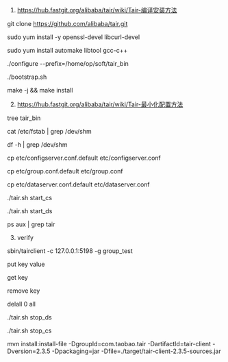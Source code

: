 
1. https://hub.fastgit.org/alibaba/tair/wiki/Tair-编译安装方法

git clone https://github.com/alibaba/tair.git

sudo yum install -y openssl-devel libcurl-devel


sudo yum install automake libtool gcc-c++

./configure --prefix=/home/op/soft/tair_bin

./bootstrap.sh


make -j && make install


2. https://hub.fastgit.org/alibaba/tair/wiki/Tair-最小化配置方法


tree tair_bin

cat /etc/fstab | grep /dev/shm

df -h | grep /dev/shm

cp etc/configserver.conf.default etc/configserver.conf

cp etc/group.conf.default etc/group.conf

cp etc/dataserver.conf.default etc/dataserver.conf


./tair.sh start_cs

./tair.sh start_ds

ps aux | grep tair


3. verify

 sbin/tairclient -c 127.0.0.1:5198 -g group_test

 put key value

 get key

 remove key

 delall 0 all

 ./tair.sh stop_ds

 ./tair.sh stop_cs













mvn install:install-file -DgroupId=com.taobao.tair -DartifactId=tair-client -Dversion=2.3.5 -Dpackaging=jar -Dfile=./target/tair-client-2.3.5-sources.jar




